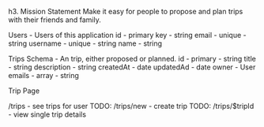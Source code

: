 h3. Mission Statement
Make it easy for people to propose and plan trips with their friends and family.

Users - Users of this application
id - primary key - string
email - unique - string
username - unique - string
name - string



Trips Schema - An trip, either proposed or planned.
id - primary - string
title - string
description - string
createdAt - date
updatedAd - date
owner - User
emails - array - string


Trip Page

/trips - see trips for user
TODO: /trips/new - create trip
TODO: /trips/$tripId - view single trip details